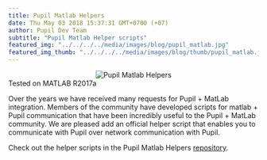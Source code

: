 ```yaml
---
title: Pupil Matlab Helpers 
date: Thu May 03 2018 15:37:31 GMT+0700 (+07) 
author: Pupil Dev Team 
subtitle: "Pupil Matlab Helper scripts"
featured_img: "../../../../media/images/blog/pupil_matlab.jpg"
featured_img_thumb: "../../../../media/images/blog/thumb/pupil_matlab.jpg"
---
```


<div class="Feature-image-wrapper" style="text-align:center;">
	<img src="../../../../media/images/blog/pupil_matlab_feature.jpg" class='Feature-image u-padBottom--1' alt="Pupil Matlab Helpers"/>
</div>
<div class="small u-padBottom--2">Tested on MATLAB R2017a</div>

Over the years we have received many requests for Pupil + MatLab integration. Members of the community have developed scripts for matlab + Pupil communication that have been incredibly useful to the Pupil + MatLab community. We are pleased add an official helper script that enables you to communicate with Pupil over network communication with Pupil.

Check out the helper scripts in the Pupil Matlab Helpers [repository](https://github.com/pupil-labs/pupil-helpers/tree/master/matlab).